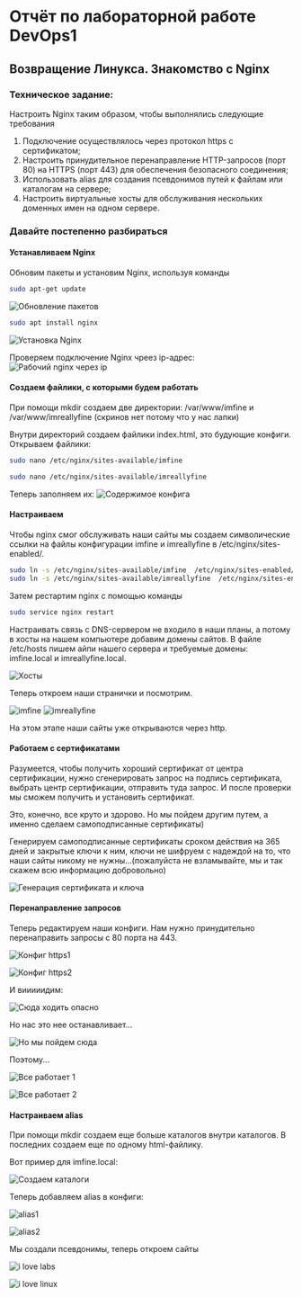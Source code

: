 # Отчёт по лабораторной работе DevOps1

## Возвращение Линукса. Знакомство с Nginx

### Техническое задание:
Настроить Nginx таким образом, чтобы выполнялись следующие требования
1. Подключение осуществлялось через протокол https с сертификатом;
2. Настроить принудительное перенаправление HTTP-запросов (порт 80) на HTTPS (порт 443) для обеспечения безопасного соединения;
3. Использовать alias для создания псевдонимов путей к файлам или каталогам на сервере;
4. Настроить виртуальные хосты для обслуживания нескольких доменных имен на одном сервере.

### Давайте постепенно разбираться

#### Устанавливаем Nginx
Обновим пакеты и установим Nginx, используя команды
```bash
sudo apt-get update
```
![Обновление пакетов](https://github.com/paltovkletku/babaiki_devops_clouds/blob/main/DevOps/Lab1/apt-get.jpg)

```bash
sudo apt install nginx
```
![Установка Nginx](https://github.com/paltovkletku/babaiki_devops_clouds/blob/main/DevOps/Lab1/install%20nginx.jpg)

Проверяем подключение Nginx чреез ip-адрес:
![Рабочий nginx через ip](https://github.com/paltovkletku/babaiki_devops_clouds/blob/main/DevOps/Lab1/welcome.jpg)

#### Создаем файлики, с которыми будем работать

При помощи mkdir создаем две директории: /var/www/imfine и /var/www/imreallyfine (скринов нет потому что у нас лапки)

Внутри директорий создаем файлики index.html, это будующие конфиги.
Открываем файлики:
```bash
sudo nano /etc/nginx/sites-available/imfine
```
```bash
sudo nano /etc/nginx/sites-available/imreallyfine
```
Теперь заполняем их:
![Содержимое конфига](https://github.com/paltovkletku/babaiki_devops_clouds/blob/main/DevOps/Lab1/configs%201.png)

#### Настраиваем

Чтобы nginx смог обслуживать наши сайты мы создаем символические ссылки на файлы конфигурации imfine и imreallyfine в /etc/nginx/sites-enabled/.
```bash
sudo ln -s /etc/nginx/sites-available/imfine  /etc/nginx/sites-enabled/
sudo ln -s /etc/nginx/sites-available/imreallyfine  /etc/nginx/sites-enabled/
```

Затем рестартим nginx с помощью команды
```bash
sudo service nginx restart
```

Настраивать связь с DNS-сервером не входило в наши планы, а потому в хосты на нашем компьютере добавим домены сайтов. В файле /etc/hosts пишем айпи нашего сервера и требуемые домены: imfine.local и imreallyfine.local.

![Хосты](https://github.com/paltovkletku/babaiki_devops_clouds/blob/main/DevOps/Lab1/hosts.png)

Теперь откроем наши странички и посмотрим.

![imfine](https://github.com/paltovkletku/babaiki_devops_clouds/blob/main/DevOps/Lab1/imfine%20http.jpg)
![imreallyfine](https://github.com/paltovkletku/babaiki_devops_clouds/blob/main/DevOps/Lab1/imreallyfine%20http.jpg)

На этом этапе наши сайты уже открываются через http.

#### Работаем с сертификатами

Разумеется, чтобы получить хороший сертификат от центра сертификации, нужно сгенерировать запрос на подпись сертификата, выбрать центр сертификации, отправить туда запрос. И после проверки мы сможем получить и установить сертификат.

Это, конечно, все круто и здорово. Но мы пойдем другим путем, а именно сделаем самоподписанные сертификаты)

Генерируем самоподписанные сертификаты сроком действия на 365 дней и закрытые ключи к ним, ключи не шифруем с надеждой на то, что наши сайты никому не нужны...(пожалуйста не взламывайте, мы и так скажем всю информацию добровольно)

![Генерация сертификата и ключа](https://github.com/paltovkletku/babaiki_devops_clouds/blob/main/DevOps/Lab1/certificates%20and%20keys.jpg)

#### Перенаправление запросов

Теперь редактируем наши конфиги. Нам нужно принудительно перенаправить запросы с 80 порта на 443.

![Конфиг https1](https://github.com/paltovkletku/babaiki_devops_clouds/blob/main/DevOps/Lab1/imfine%20https.jpg)

![Конфиг https2](https://github.com/paltovkletku/babaiki_devops_clouds/blob/main/DevOps/Lab1/imreallyfine%20https.jpg)

И вииииидим:

![Сюда ходить опасно](https://github.com/paltovkletku/babaiki_devops_clouds/blob/main/DevOps/Lab1/warning.jpg)

Но нас это нее останавливает...

![Но мы пойдем сюда](https://github.com/paltovkletku/babaiki_devops_clouds/blob/main/DevOps/Lab1/not%20stop.jpg)

Поэтому...

![Все работает 1](https://github.com/paltovkletku/babaiki_devops_clouds/blob/main/DevOps/Lab1/https%20working2.jpg)

![Все работает 2](https://github.com/paltovkletku/babaiki_devops_clouds/blob/main/DevOps/Lab1/https%20working1.jpg)

#### Настраиваем alias

При помощи mkdir создаем еще больше каталогов внутри каталогов. В последних создаем еще по одному html-файлику.

Вот пример для imfine.local:

![Создаем каталоги](https://github.com/paltovkletku/babaiki_devops_clouds/blob/main/DevOps/Lab1/happyhappyhappy.jpg)

Теперь добавляем alias в конфиги:

![alias1](https://github.com/paltovkletku/babaiki_devops_clouds/blob/main/DevOps/Lab1/alias_conf1.png)

![alias2](https://github.com/paltovkletku/babaiki_devops_clouds/blob/main/DevOps/Lab1/alias_conf2.png)

Мы создали псевдонимы, теперь откроем сайты

![i love labs](https://github.com/paltovkletku/babaiki_devops_clouds/blob/main/DevOps/Lab1/i%20love%20labs.jpg)

![i love linux](https://github.com/paltovkletku/babaiki_devops_clouds/blob/main/DevOps/Lab1/i%20love%20linux.jpg)


